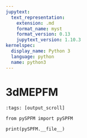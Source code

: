```yaml
---
jupytext:
  text_representation:
    extension: .md
    format_name: myst
    format_version: 0.13
    jupytext_version: 1.10.3
kernelspec:
  display_name: Python 3
  language: python
  name: python3
---
```


# 3dMEPFM

```{code-cell} ipython3
:tags: [output_scroll]

from pySPFM import pySPFM

print(pySPFM.__file__)
```
